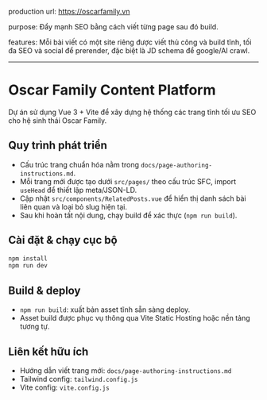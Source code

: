 production url: https://oscarfamily.vn

purpose: Đẩy mạnh SEO bằng cách viết từng page sau đó build.

features: Mỗi bài viết có một site riêng được viết thủ công và build tĩnh, tối đa SEO và social để prerender, đặc biệt là JD schema để google/AI crawl.

---

# Oscar Family Content Platform

Dự án sử dụng Vue 3 + Vite để xây dựng hệ thống các trang tĩnh tối ưu SEO cho hệ sinh thái Oscar Family.

## Quy trình phát triển
- Cấu trúc trang chuẩn hóa nằm trong `docs/page-authoring-instructions.md`.
- Mỗi trang mới được tạo dưới `src/pages/` theo cấu trúc SFC, import `useHead` để thiết lập meta/JSON-LD.
- Cập nhật `src/components/RelatedPosts.vue` để hiển thị danh sách bài liên quan và loại bỏ slug hiện tại.
- Sau khi hoàn tất nội dung, chạy build để xác thực (`npm run build`).

## Cài đặt & chạy cục bộ
```bash
npm install
npm run dev
```

## Build & deploy
- `npm run build`: xuất bản asset tĩnh sẵn sàng deploy.
- Asset build được phục vụ thông qua Vite Static Hosting hoặc nền tảng tương tự.

## Liên kết hữu ích
- Hướng dẫn viết trang mới: `docs/page-authoring-instructions.md`
- Tailwind config: `tailwind.config.js`
- Vite config: `vite.config.js`
